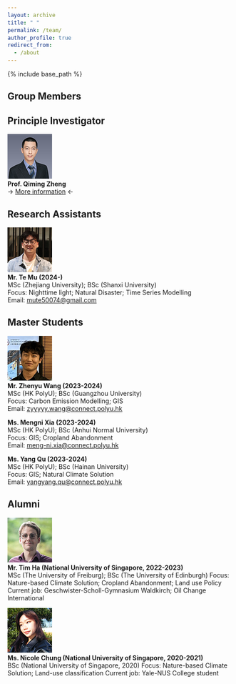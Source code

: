 ```yaml
---
layout: archive
title: " "
permalink: /team/
author_profile: true
redirect_from:
  - /about
---
```


{% include base_path %}

## Group Members

## Principle Investigator

![](qiming3.png)  
**Prof. Qiming Zheng**  
-> [More information](https://qmzheng09work.github.io/cv/) <-
  
## Research Assistants
![](MuTE.png)  
**Mr. Te Mu (2024-)**  
MSc (Zhejiang University); BSc (Shanxi University)  
Focus: Nighttime light; Natural Disaster; Time Series Modelling  
Email: mute50074@gmail.com  

## Master Students
![](zhenyu.png)  
**Mr. Zhenyu Wang (2023-2024)**  
MSc (HK PolyU); BSc (Guangzhou University)  
Focus: Carbon Emission Modelling; GIS  
Email: zyyyyy.wang@connect.polyu.hk

**Ms. Mengni Xia (2023-2024)**  
MSc (HK PolyU); BSc (Anhui Normal University)  
Focus: GIS; Cropland Abandonment  
Email: meng-ni.xia@connect.polyu.hk

**Ms. Yang Qu (2023-2024)**  
MSc (HK PolyU); BSc (Hainan University)  
Focus: GIS; Natural Climate Solution  
Email: yangyang.qu@connect.polyu.hk

## Alumni
![](Tim.png)  
**Mr. Tim Ha (National University of Singapore, 2022-2023)**  
MSc (The University of Freiburg); BSc (The University of Edinburgh)
Focus: Nature-based Climate Solution; Cropland Abandonment; Land use Policy
Current job: Geschwister-Scholl-Gymnasium Waldkirch; Oil Change International

![](nicole.png)  
**Ms. Nicole Chung (National University of Singapore, 2020-2021)**  
BSc (National University of Singapore, 2020)
Focus: Nature-based Climate Solution; Land-use classification
Current job: Yale-NUS College student





